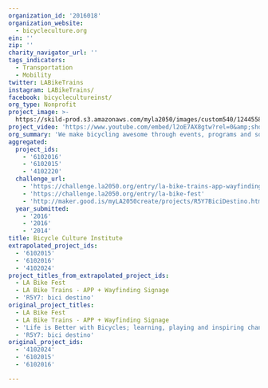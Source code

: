 ```yaml
---
organization_id: '2016018'
organization_website:
  - bicycleculture.org
ein: ''
zip: ''
charity_navigator_url: ''
tags_indicators:
  - Transportation
  - Mobility
twitter: LABikeTrains
instagram: LABikeTrains/
facebook: bicyclecultureinst/
org_type: Nonprofit
project_image: >-
  https://skild-prod.s3.amazonaws.com/myla2050/images/custom540/1244558065741-team91.jpg
project_video: 'https://www.youtube.com/embed/l2oE7AX8gtw?rel=0&amp;showinfo=0'
org_summary: 'We make bicycling awesome through events, programs and social innovation.'
aggregated:
  project_ids:
    - '6102016'
    - '6102015'
    - '4102220'
  challenge_url:
    - 'https://challenge.la2050.org/entry/la-bike-trains-app-wayfinding-signage'
    - 'https://challenge.la2050.org/entry/la-bike-fest'
    - 'http://maker.good.is/myLA2050create/projects/R5Y7BiciDestino.html'
  year_submitted:
    - '2016'
    - '2016'
    - '2014'
title: Bicycle Culture Institute
extrapolated_project_ids:
  - '6102015'
  - '6102016'
  - '4102024'
project_titles_from_extrapolated_project_ids:
  - LA Bike Fest
  - LA Bike Trains - APP + Wayfinding Signage
  - 'R5Y7: bici destino'
original_project_titles:
  - LA Bike Fest
  - LA Bike Trains - APP + Wayfinding Signage
  - 'Life is Better with Bicycles; learning, playing and inspiring change.'
  - 'R5Y7: bici destino'
original_project_ids:
  - '4102024'
  - '6102015'
  - '6102016'

---
```

